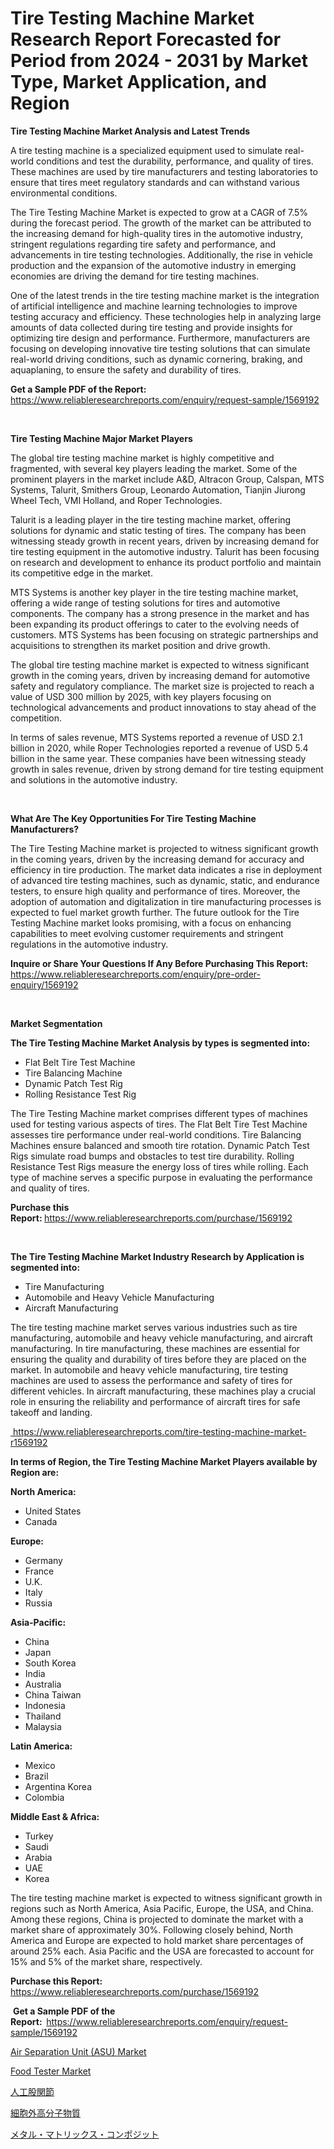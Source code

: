 <p><h1>Tire Testing Machine Market Research Report Forecasted for Period from 2024 -  2031 by Market Type, Market Application, and Region</h1></p><p><strong>Tire Testing Machine Market Analysis and Latest Trends</strong></p>
<p><p>A tire testing machine is a specialized equipment used to simulate real-world conditions and test the durability, performance, and quality of tires. These machines are used by tire manufacturers and testing laboratories to ensure that tires meet regulatory standards and can withstand various environmental conditions.</p><p>The Tire Testing Machine Market is expected to grow at a CAGR of 7.5% during the forecast period. The growth of the market can be attributed to the increasing demand for high-quality tires in the automotive industry, stringent regulations regarding tire safety and performance, and advancements in tire testing technologies. Additionally, the rise in vehicle production and the expansion of the automotive industry in emerging economies are driving the demand for tire testing machines.</p><p>One of the latest trends in the tire testing machine market is the integration of artificial intelligence and machine learning technologies to improve testing accuracy and efficiency. These technologies help in analyzing large amounts of data collected during tire testing and provide insights for optimizing tire design and performance. Furthermore, manufacturers are focusing on developing innovative tire testing solutions that can simulate real-world driving conditions, such as dynamic cornering, braking, and aquaplaning, to ensure the safety and durability of tires.</p></p>
<p><strong>Get a Sample PDF of the Report:&nbsp;</strong> <a href="https://www.reliableresearchreports.com/enquiry/request-sample/1569192">https://www.reliableresearchreports.com/enquiry/request-sample/1569192</a></p>
<p>&nbsp;</p>
<p><strong>Tire Testing Machine Major Market Players</strong></p>
<p><p>The global tire testing machine market is highly competitive and fragmented, with several key players leading the market. Some of the prominent players in the market include A&D, Altracon Group, Calspan, MTS Systems, Talurit, Smithers Group, Leonardo Automation, Tianjin Jiurong Wheel Tech, VMI Holland, and Roper Technologies.</p><p>Talurit is a leading player in the tire testing machine market, offering solutions for dynamic and static testing of tires. The company has been witnessing steady growth in recent years, driven by increasing demand for tire testing equipment in the automotive industry. Talurit has been focusing on research and development to enhance its product portfolio and maintain its competitive edge in the market.</p><p>MTS Systems is another key player in the tire testing machine market, offering a wide range of testing solutions for tires and automotive components. The company has a strong presence in the market and has been expanding its product offerings to cater to the evolving needs of customers. MTS Systems has been focusing on strategic partnerships and acquisitions to strengthen its market position and drive growth.</p><p>The global tire testing machine market is expected to witness significant growth in the coming years, driven by increasing demand for automotive safety and regulatory compliance. The market size is projected to reach a value of USD 300 million by 2025, with key players focusing on technological advancements and product innovations to stay ahead of the competition.</p><p>In terms of sales revenue, MTS Systems reported a revenue of USD 2.1 billion in 2020, while Roper Technologies reported a revenue of USD 5.4 billion in the same year. These companies have been witnessing steady growth in sales revenue, driven by strong demand for tire testing equipment and solutions in the automotive industry.</p></p>
<p>&nbsp;</p>
<p><strong>What Are The Key Opportunities For Tire Testing Machine Manufacturers?</strong></p>
<p><p>The Tire Testing Machine market is projected to witness significant growth in the coming years, driven by the increasing demand for accuracy and efficiency in tire production. The market data indicates a rise in deployment of advanced tire testing machines, such as dynamic, static, and endurance testers, to ensure high quality and performance of tires. Moreover, the adoption of automation and digitalization in tire manufacturing processes is expected to fuel market growth further. The future outlook for the Tire Testing Machine market looks promising, with a focus on enhancing capabilities to meet evolving customer requirements and stringent regulations in the automotive industry.</p></p>
<p><strong>Inquire or Share Your Questions If Any Before Purchasing This Report:</strong> <a href="https://www.reliableresearchreports.com/enquiry/pre-order-enquiry/1569192">https://www.reliableresearchreports.com/enquiry/pre-order-enquiry/1569192</a></p>
<p>&nbsp;</p>
<p><strong>Market Segmentation</strong></p>
<p><strong>The Tire Testing Machine Market Analysis by types is segmented into:</strong></p>
<p><ul><li>Flat Belt Tire Test Machine</li><li>Tire Balancing Machine</li><li>Dynamic Patch Test Rig</li><li>Rolling Resistance Test Rig</li></ul></p>
<p><p>The Tire Testing Machine market comprises different types of machines used for testing various aspects of tires. The Flat Belt Tire Test Machine assesses tire performance under real-world conditions. Tire Balancing Machines ensure balanced and smooth tire rotation. Dynamic Patch Test Rigs simulate road bumps and obstacles to test tire durability. Rolling Resistance Test Rigs measure the energy loss of tires while rolling. Each type of machine serves a specific purpose in evaluating the performance and quality of tires.</p></p>
<p><strong>Purchase this Report:&nbsp;</strong><a href="https://www.reliableresearchreports.com/purchase/1569192">https://www.reliableresearchreports.com/purchase/1569192</a></p>
<p>&nbsp;</p>
<p><strong>The Tire Testing Machine Market Industry Research by Application is segmented into:</strong></p>
<p><ul><li>Tire Manufacturing</li><li>Automobile and Heavy Vehicle Manufacturing</li><li>Aircraft Manufacturing</li></ul></p>
<p><p>The tire testing machine market serves various industries such as tire manufacturing, automobile and heavy vehicle manufacturing, and aircraft manufacturing. In tire manufacturing, these machines are essential for ensuring the quality and durability of tires before they are placed on the market. In automobile and heavy vehicle manufacturing, tire testing machines are used to assess the performance and safety of tires for different vehicles. In aircraft manufacturing, these machines play a crucial role in ensuring the reliability and performance of aircraft tires for safe takeoff and landing.</p></p>
<p><a href="https://www.reliableresearchreports.com/tire-testing-machine-market-r1569192">&nbsp;https://www.reliableresearchreports.com/tire-testing-machine-market-r1569192</a></p>
<p><strong>In terms of Region, the Tire Testing Machine Market Players available by Region are:</strong></p>
<p>
    <p> <strong> North America: </strong>
        <ul>
            <li>United States</li>
            <li>Canada</li>
        </ul>
        </p> 
    <p> <strong> Europe: </strong>
        <ul>
            <li>Germany</li>
            <li>France</li>
            <li>U.K.</li>
            <li>Italy</li>
            <li>Russia</li>
        </ul>
        </p> 
    <p> <strong> Asia-Pacific: </strong>
        <ul>
            <li>China</li>
            <li>Japan</li>
            <li>South Korea</li>
            <li>India</li>
            <li>Australia</li>
            <li>China Taiwan</li>
            <li>Indonesia</li>
            <li>Thailand</li>
            <li>Malaysia</li>
        </ul>
        </p> 
    <p> <strong> Latin America: </strong>
        <ul>
            <li>Mexico</li>
            <li>Brazil</li>
            <li>Argentina Korea</li>
            <li>Colombia</li>
        </ul>
        </p> 
    <p> <strong> Middle East & Africa: </strong>
        <ul>
            <li>Turkey</li>
            <li>Saudi</li>
            <li>Arabia</li>
            <li>UAE</li>
            <li>Korea</li>
        </ul>
    </p>
    </p>
<p><p>The tire testing machine market is expected to witness significant growth in regions such as North America, Asia Pacific, Europe, the USA, and China. Among these regions, China is projected to dominate the market with a market share of approximately 30%. Following closely behind, North America and Europe are expected to hold market share percentages of around 25% each. Asia Pacific and the USA are forecasted to account for 15% and 5% of the market share, respectively.</p></p>
<p><strong>Purchase this Report: </strong><a href="https://www.reliableresearchreports.com/purchase/1569192">https://www.reliableresearchreports.com/purchase/1569192</a></p>
<p>&nbsp;<strong>Get a Sample PDF of the Report:&nbsp;&nbsp;</strong><a href="https://www.reliableresearchreports.com/enquiry/request-sample/1569192">https://www.reliableresearchreports.com/enquiry/request-sample/1569192</a></p>
<p><strong></strong></p>
<p><p><a href="https://www.linkedin.com/pulse/air-separation-unit-asu-market-size-outlook-forecast-g2zff?trackingId=I%2F9Vr4RF0rGwWF451NCG2Q%3D%3D">Air Separation Unit (ASU) Market</a></p><p><a href="https://github.com/kosella/Market-Research-Report-List-2/blob/main/food-tester-market.md">Food Tester Market</a></p><p><a href="https://medium.com/@fabianhoncescu2022/%E4%BA%BA%E5%B7%A5%E8%82%A1%E9%96%A2%E7%AF%80%E5%B8%82%E5%A0%B4%E3%81%AE%E5%88%86%E6%9E%90-%E3%82%B0%E3%83%AD%E3%83%BC%E3%83%90%E3%83%AB%E7%94%A3%E6%A5%AD%E3%81%AE%E5%B1%95%E6%9C%9B%E3%81%A8%E4%BA%88%E6%B8%AC-2024%E5%B9%B4%E3%81%8B%E3%82%892031%E5%B9%B4%E3%81%BE%E3%81%A7-9b6dd048459d">人工股関節</a></p><p><a href="https://github.com/hilmi-2a/Market-Research-Report-List-1/blob/main/485626729994.md">細胞外高分子物質</a></p><p><a href="https://github.com/Sophiaard2003/Market-Research-Report-List-1/blob/main/412454629995.md">メタル・マトリックス・コンポジット</a></p></p>